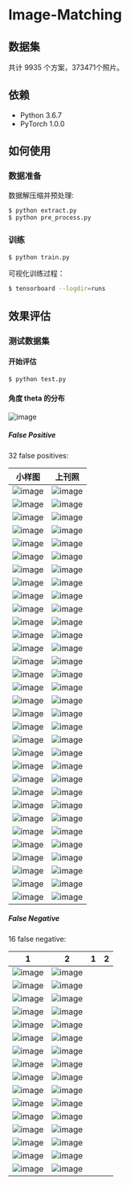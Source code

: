 # Image-Matching

## 数据集
共计 9935 个方案，373471个照片。

## 依赖
- Python 3.6.7
- PyTorch 1.0.0

## 如何使用

### 数据准备
数据解压缩并预处理:
```bash
$ python extract.py
$ python pre_process.py
```

### 训练
```bash
$ python train.py
```

可视化训练过程：
```bash
$ tensorboard --logdir=runs
```

## 效果评估

### 测试数据集

#### 开始评估
```bash
$ python test.py
```

#### 角度 theta 的分布

![image](https://github.com/foamliu/Image-Matching/raw/master/images/theta_dist.png)

##### False Positive
32 false positives:

小样图|上刊照|
|---|---|
|![image](https://github.com/foamliu/Image-Matching/raw/master/images/0_fp_0.jpg)|![image](https://github.com/foamliu/Image-Matching/raw/master/images/0_fp_1.jpg)|
|![image](https://github.com/foamliu/Image-Matching/raw/master/images/1_fp_0.jpg)|![image](https://github.com/foamliu/Image-Matching/raw/master/images/1_fp_1.jpg)|
|![image](https://github.com/foamliu/Image-Matching/raw/master/images/2_fp_0.jpg)|![image](https://github.com/foamliu/Image-Matching/raw/master/images/2_fp_1.jpg)|
|![image](https://github.com/foamliu/Image-Matching/raw/master/images/3_fp_0.jpg)|![image](https://github.com/foamliu/Image-Matching/raw/master/images/3_fp_1.jpg)|
|![image](https://github.com/foamliu/Image-Matching/raw/master/images/4_fp_0.jpg)|![image](https://github.com/foamliu/Image-Matching/raw/master/images/4_fp_1.jpg)|
|![image](https://github.com/foamliu/Image-Matching/raw/master/images/5_fp_0.jpg)|![image](https://github.com/foamliu/Image-Matching/raw/master/images/5_fp_1.jpg)|
|![image](https://github.com/foamliu/Image-Matching/raw/master/images/6_fp_0.jpg)|![image](https://github.com/foamliu/Image-Matching/raw/master/images/6_fp_1.jpg)|
|![image](https://github.com/foamliu/Image-Matching/raw/master/images/7_fp_0.jpg)|![image](https://github.com/foamliu/Image-Matching/raw/master/images/7_fp_1.jpg)|
|![image](https://github.com/foamliu/Image-Matching/raw/master/images/8_fp_0.jpg)|![image](https://github.com/foamliu/Image-Matching/raw/master/images/8_fp_1.jpg)|
|![image](https://github.com/foamliu/Image-Matching/raw/master/images/9_fp_0.jpg)|![image](https://github.com/foamliu/Image-Matching/raw/master/images/9_fp_1.jpg)|
|![image](https://github.com/foamliu/Image-Matching/raw/master/images/10_fp_0.jpg)|![image](https://github.com/foamliu/Image-Matching/raw/master/images/10_fp_1.jpg)|
|![image](https://github.com/foamliu/Image-Matching/raw/master/images/11_fp_0.jpg)|![image](https://github.com/foamliu/Image-Matching/raw/master/images/11_fp_1.jpg)|
|![image](https://github.com/foamliu/Image-Matching/raw/master/images/12_fp_0.jpg)|![image](https://github.com/foamliu/Image-Matching/raw/master/images/12_fp_1.jpg)|
|![image](https://github.com/foamliu/Image-Matching/raw/master/images/13_fp_0.jpg)|![image](https://github.com/foamliu/Image-Matching/raw/master/images/13_fp_1.jpg)|
|![image](https://github.com/foamliu/Image-Matching/raw/master/images/14_fp_0.jpg)|![image](https://github.com/foamliu/Image-Matching/raw/master/images/14_fp_1.jpg)|
|![image](https://github.com/foamliu/Image-Matching/raw/master/images/15_fp_0.jpg)|![image](https://github.com/foamliu/Image-Matching/raw/master/images/15_fp_1.jpg)|
|![image](https://github.com/foamliu/Image-Matching/raw/master/images/16_fp_0.jpg)|![image](https://github.com/foamliu/Image-Matching/raw/master/images/16_fp_1.jpg)|
|![image](https://github.com/foamliu/Image-Matching/raw/master/images/17_fp_0.jpg)|![image](https://github.com/foamliu/Image-Matching/raw/master/images/17_fp_1.jpg)|
|![image](https://github.com/foamliu/Image-Matching/raw/master/images/18_fp_0.jpg)|![image](https://github.com/foamliu/Image-Matching/raw/master/images/18_fp_1.jpg)|
|![image](https://github.com/foamliu/Image-Matching/raw/master/images/19_fp_0.jpg)|![image](https://github.com/foamliu/Image-Matching/raw/master/images/19_fp_1.jpg)|
|![image](https://github.com/foamliu/Image-Matching/raw/master/images/20_fp_0.jpg)|![image](https://github.com/foamliu/Image-Matching/raw/master/images/20_fp_1.jpg)|
|![image](https://github.com/foamliu/Image-Matching/raw/master/images/21_fp_0.jpg)|![image](https://github.com/foamliu/Image-Matching/raw/master/images/21_fp_1.jpg)|
|![image](https://github.com/foamliu/Image-Matching/raw/master/images/22_fp_0.jpg)|![image](https://github.com/foamliu/Image-Matching/raw/master/images/22_fp_1.jpg)|
|![image](https://github.com/foamliu/Image-Matching/raw/master/images/23_fp_0.jpg)|![image](https://github.com/foamliu/Image-Matching/raw/master/images/23_fp_1.jpg)|
|![image](https://github.com/foamliu/Image-Matching/raw/master/images/24_fp_0.jpg)|![image](https://github.com/foamliu/Image-Matching/raw/master/images/24_fp_1.jpg)|
|![image](https://github.com/foamliu/Image-Matching/raw/master/images/25_fp_0.jpg)|![image](https://github.com/foamliu/Image-Matching/raw/master/images/25_fp_1.jpg)|
|![image](https://github.com/foamliu/Image-Matching/raw/master/images/26_fp_0.jpg)|![image](https://github.com/foamliu/Image-Matching/raw/master/images/26_fp_1.jpg)|
|![image](https://github.com/foamliu/Image-Matching/raw/master/images/27_fp_0.jpg)|![image](https://github.com/foamliu/Image-Matching/raw/master/images/27_fp_1.jpg)|
|![image](https://github.com/foamliu/Image-Matching/raw/master/images/28_fp_0.jpg)|![image](https://github.com/foamliu/Image-Matching/raw/master/images/28_fp_1.jpg)|
|![image](https://github.com/foamliu/Image-Matching/raw/master/images/29_fp_0.jpg)|![image](https://github.com/foamliu/Image-Matching/raw/master/images/29_fp_1.jpg)|
|![image](https://github.com/foamliu/Image-Matching/raw/master/images/30_fp_0.jpg)|![image](https://github.com/foamliu/Image-Matching/raw/master/images/30_fp_1.jpg)|
|![image](https://github.com/foamliu/Image-Matching/raw/master/images/31_fp_0.jpg)|![image](https://github.com/foamliu/Image-Matching/raw/master/images/31_fp_1.jpg)|






##### False Negative
16 false negative:

1|2|1|2|
|---|---|---|---|
|![image](https://github.com/foamliu/Image-Matching/raw/master/images/0_fn_0.jpg)|![image](https://github.com/foamliu/Image-Matching/raw/master/images/0_fn_1.jpg)|
|![image](https://github.com/foamliu/Image-Matching/raw/master/images/1_fn_0.jpg)|![image](https://github.com/foamliu/Image-Matching/raw/master/images/1_fn_1.jpg)|
|![image](https://github.com/foamliu/Image-Matching/raw/master/images/2_fn_0.jpg)|![image](https://github.com/foamliu/Image-Matching/raw/master/images/2_fn_1.jpg)|
|![image](https://github.com/foamliu/Image-Matching/raw/master/images/3_fn_0.jpg)|![image](https://github.com/foamliu/Image-Matching/raw/master/images/3_fn_1.jpg)|
|![image](https://github.com/foamliu/Image-Matching/raw/master/images/4_fn_0.jpg)|![image](https://github.com/foamliu/Image-Matching/raw/master/images/4_fn_1.jpg)|
|![image](https://github.com/foamliu/Image-Matching/raw/master/images/5_fn_0.jpg)|![image](https://github.com/foamliu/Image-Matching/raw/master/images/5_fn_1.jpg)|
|![image](https://github.com/foamliu/Image-Matching/raw/master/images/6_fn_0.jpg)|![image](https://github.com/foamliu/Image-Matching/raw/master/images/6_fn_1.jpg)|
|![image](https://github.com/foamliu/Image-Matching/raw/master/images/7_fn_0.jpg)|![image](https://github.com/foamliu/Image-Matching/raw/master/images/7_fn_1.jpg)|
|![image](https://github.com/foamliu/Image-Matching/raw/master/images/8_fn_0.jpg)|![image](https://github.com/foamliu/Image-Matching/raw/master/images/8_fn_1.jpg)|
|![image](https://github.com/foamliu/Image-Matching/raw/master/images/9_fn_0.jpg)|![image](https://github.com/foamliu/Image-Matching/raw/master/images/9_fn_1.jpg)|
|![image](https://github.com/foamliu/Image-Matching/raw/master/images/10_fn_0.jpg)|![image](https://github.com/foamliu/Image-Matching/raw/master/images/10_fn_1.jpg)|
|![image](https://github.com/foamliu/Image-Matching/raw/master/images/11_fn_0.jpg)|![image](https://github.com/foamliu/Image-Matching/raw/master/images/11_fn_1.jpg)|
|![image](https://github.com/foamliu/Image-Matching/raw/master/images/12_fn_0.jpg)|![image](https://github.com/foamliu/Image-Matching/raw/master/images/12_fn_1.jpg)|
|![image](https://github.com/foamliu/Image-Matching/raw/master/images/13_fn_0.jpg)|![image](https://github.com/foamliu/Image-Matching/raw/master/images/13_fn_1.jpg)|
|![image](https://github.com/foamliu/Image-Matching/raw/master/images/14_fn_0.jpg)|![image](https://github.com/foamliu/Image-Matching/raw/master/images/14_fn_1.jpg)|
|![image](https://github.com/foamliu/Image-Matching/raw/master/images/15_fn_0.jpg)|![image](https://github.com/foamliu/Image-Matching/raw/master/images/15_fn_1.jpg)|



